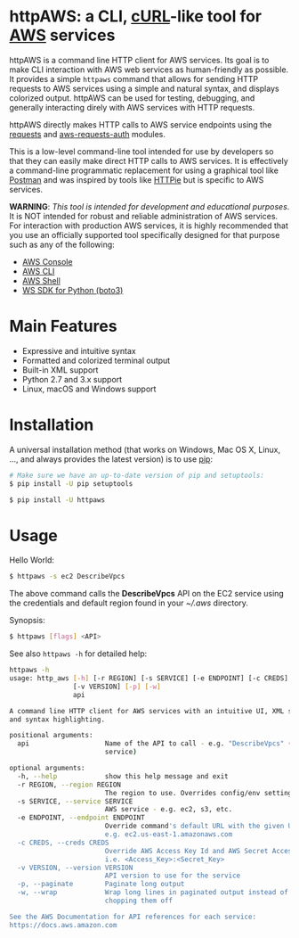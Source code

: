 # httpAWS: a CLI, [cURL](https://curl.haxx.se)-like tool for [AWS](https://aws.amazon.com) services

httpAWS is a command line HTTP client for AWS services. Its goal is to make CLI interaction with AWS web services as 
human-friendly as possible. It provides a simple ``httpaws`` command that allows for sending HTTP requests to AWS 
services using a simple and natural syntax, and displays colorized output. httpAWS can be used for testing, debugging, 
and generally interacting direly with AWS services with HTTP requests.

httpAWS directly makes HTTP calls to AWS service endpoints using the [requests](http://docs.python-requests.org) and 
[aws-requests-auth](https://github.com/DavidMuller/aws-requests-auth) modules.

This is a low-level command-line tool intended for use by developers so that they can easily make direct HTTP calls
to AWS services.  It is effectively a command-line programmatic replacement for using a graphical tool like 
[Postman](https://www.getpostman.com) and was inspired by tools like [HTTPie](https://httpie.org) but is specific to 
AWS services.

**WARNING**: *This tool is intended for development and educational purposes*.  It is NOT intended for robust and reliable
administration of AWS services.  For interaction with production AWS services, it is highly recommended that you use an
officially supported tool specifically designed for that purpose such as any of the following:
- [AWS Console](https://aws.amazon.com/console)
- [AWS CLI](https://aws.amazon.com/cli/)
- [AWS Shell](https://github.com/awslabs/aws-shell)
- [WS SDK for Python (boto3)](https://aws.amazon.com/sdk-for-python/)

# Main Features
- Expressive and intuitive syntax
- Formatted and colorized terminal output
- Built-in XML support
- Python 2.7 and 3.x support
- Linux, macOS and Windows support

# Installation
A universal installation method (that works on Windows, Mac OS X, Linux, …, and always provides the latest version) is 
to use [pip](https://pypi.org/project/pip/):

```sh
# Make sure we have an up-to-date version of pip and setuptools:
$ pip install -U pip setuptools

$ pip install -U httpaws
```

# Usage
Hello World:

```sh
$ httpaws -s ec2 DescribeVpcs
```
The above command calls the **DescribeVpcs** API on the EC2 service using the credentials and default region found in
your *~/.aws* directory.

Synopsis:
```sh
$ httpaws [flags] <API>
```

See also ``httpaws -h`` for detailed help:
```sh
httpaws -h
usage: http_aws [-h] [-r REGION] [-s SERVICE] [-e ENDPOINT] [-c CREDS]
                [-v VERSION] [-p] [-w]
                api

A command line HTTP client for AWS services with an intuitive UI, XML support
and syntax highlighting.

positional arguments:
  api                   Name of the API to call - e.g. "DescribeVpcs" (for ec2
                        service)

optional arguments:
  -h, --help            show this help message and exit
  -r REGION, --region REGION
                        The region to use. Overrides config/env settings.
  -s SERVICE, --service SERVICE
                        AWS service - e.g. ec2, s3, etc.
  -e ENDPOINT, --endpoint ENDPOINT
                        Override command's default URL with the given URL -
                        e.g. ec2.us-east-1.amazonaws.com
  -c CREDS, --creds CREDS
                        Override AWS Access Key Id and AWS Secret Access Key -
                        i.e. <Access_Key>:<Secret_Key>
  -v VERSION, --version VERSION
                        API version to use for the service
  -p, --paginate        Paginate long output
  -w, --wrap            Wrap long lines in paginated output instead of
                        chopping them off

See the AWS Documentation for API references for each service:
https://docs.aws.amazon.com
```

